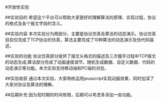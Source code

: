 #开放性实验

##实验目的
希望这个平台可以帮助大家更好的理解算法的原理、实现过程，协议的格式及各个报文字段的含义。

##实验内容
本次实验分为两部分，主要是协议仿真及算法的动态演示。协议仿真目前仅完成了TCP协议的仿真，算法主要完成了10种算法的动态演示及伪代码描述。

##实验的功能
协议仿真部分提供了报文头格式的描述及三次握手过程中TCP报文的动态生成;算法部分完成了动画速度调节，随机生成数据、自定义数据、代码的动态演示等功能。本次实验支持移动端和PC端的浏览。

##实验收获
通过本次实验，大家熟练运用javascript实现动画效果，同时加深了大家对协议及算法的理解。

##后期补充
因为现时期的时间有限，后期可以考虑多添加一些功能。


